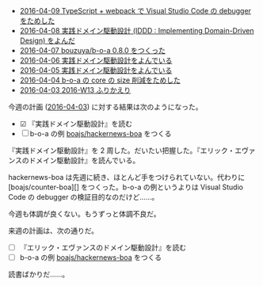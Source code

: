 - [2016-04-09 TypeScript + webpack で Visual Studio Code の debugger をためした][2016-04-09]
- [2016-04-08 実践ドメイン駆動設計 (IDDD : Implementing Domain-Driven Design) をよんだ][2016-04-08]
- [2016-04-07 bouzuya/b-o-a 0.8.0 をつくった][2016-04-07]
- [2016-04-06 実践ドメイン駆動設計をよんでいる][2016-04-06]
- [2016-04-05 実践ドメイン駆動設計をよんでいる][2016-04-05]
- [2016-04-04 b-o-a の core の size 削減をためした][2016-04-04]
- [2016-04-03 2016-W13 ふりかえり][2016-04-03]

今週の計画 ([2016-04-03][]) に対する結果は次のようになった。

- ☑ 『実践ドメイン駆動設計』を読む
- ☐ b-o-a の例 [boajs/hackernews-boa][] をつくる

『実践ドメイン駆動設計』を 2 周した。だいたい把握した。『エリック・エヴァンスのドメイン駆動設計』を読んでいる。

hackernews-boa は先週に続き、ほとんど手をつけられていない。代わりに [boajs/counter-boa][] をつくった。b-o-a の例というよりは Visual Studio Code の debugger の検証目的なのだけど……。

今週も体調が良くない。もうずっと体調不良だ。

来週の計画は、次の通りだ。

- ☐ 『エリック・エヴァンスのドメイン駆動設計』を読む
- ☐ b-o-a の例 [boajs/hackernews-boa][] をつくる

読書ばかりだ……。

[2016-04-03]: https://blog.bouzuya.net/2016/04/03/
[2016-04-04]: https://blog.bouzuya.net/2016/04/04/
[2016-04-05]: https://blog.bouzuya.net/2016/04/05/
[2016-04-06]: https://blog.bouzuya.net/2016/04/06/
[2016-04-07]: https://blog.bouzuya.net/2016/04/07/
[2016-04-08]: https://blog.bouzuya.net/2016/04/08/
[2016-04-09]: https://blog.bouzuya.net/2016/04/09/
[boajs/hackernews-boa]: https://github.com/boajs/hackernews-boa
